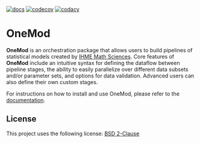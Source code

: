 <!--- README template from https://github.com/scottydocs/README-template.md -->
<!-- No pypi or build yet
[![license](https://img.shields.io/pypi/l/OneMod)](https://github.com/ihmeuw-msca/OneMod/blob/main/LICENSE)
[![version](https://img.shields.io/pypi/v/OneMod)](https://pypi.org/project/OneMod)
[![build](https://img.shields.io/github/actions/workflow/status/ihmeuw-msca/OneMod/build.yml?branch=main)](https://github.com/ihmeuw-msca/OneMod/actions)
-->
[![docs](https://img.shields.io/badge/docs-here-green)](https://ihmeuw-msca.github.io/OneMod)
[![codecov](https://img.shields.io/codecov/c/github/ihmeuw-msca/OneMod)](https://codecov.io/gh/ihmeuw-msca/OneMod)
[![codacy](https://img.shields.io/codacy/grade/ae72a07785f5469eac234d1f6bdf555f)](https://app.codacy.com/gh/ihmeuw-msca/OneMod/dashboard?utm_source=gh&utm_medium=referral&utm_content=&utm_campaign=Badge_grade)

# OneMod

**OneMod** is an orchestration package that allows users to build pipelines of
statistical models created by [IHME Math Sciences](https://github.com/ihmeuw-msca).
Core features of **OneMod** include an intuitive syntax for defining the
dataflow between pipeline stages, the ability to easily parallelize over
different data subsets and/or parameter sets, and options for data validation.
Advanced users can also define their own custom stages.

For instructions on how to install and use OneMod, please refer to the
[documentation](https://ihmeuw-msca.github.io/OneMod/).

## License

This project uses the following license: [BSD 2-Clause](./LICENSE)
